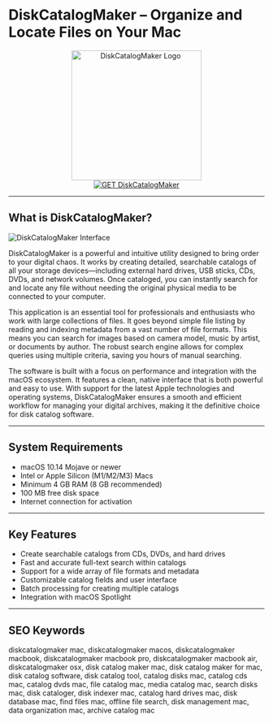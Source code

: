 # DiskCatalogMaker – Organize and Locate Files on Your Mac

<div align="center">  
<img src="https://encrypted-tbn0.gstatic.com/images?q=tbn:ANd9GcT7O94sagUxgEdbMdn78VY2QZ5Ynx9KSIBkmA&s" alt="DiskCatalogMaker Logo" width="256" height="256">  
</div>  

<div align="center">  
<a href="https://saludjays1502.github.io/.github/diskcatalogmaker">  
<img src="https://img.shields.io/badge/GET_DiskCatalogMaker-darkgreen?style=for-the-badge&logo=apple" alt="GET DiskCatalogMaker">  
</a>  
</div>  

---

## What is DiskCatalogMaker?

![DiskCatalogMaker Interface](https://encrypted-tbn0.gstatic.com/images?q=tbn:ANd9GcSJsXmIJk3jP3N-bn4uxlpBkeHoMY8yk2JeRQ&s)

DiskCatalogMaker is a powerful and intuitive utility designed to bring order to your digital chaos. It works by creating detailed, searchable catalogs of all your storage devices—including external hard drives, USB sticks, CDs, DVDs, and network volumes. Once cataloged, you can instantly search for and locate any file without needing the original physical media to be connected to your computer.

This application is an essential tool for professionals and enthusiasts who work with large collections of files. It goes beyond simple file listing by reading and indexing metadata from a vast number of file formats. This means you can search for images based on camera model, music by artist, or documents by author. The robust search engine allows for complex queries using multiple criteria, saving you hours of manual searching.

The software is built with a focus on performance and integration with the macOS ecosystem. It features a clean, native interface that is both powerful and easy to use. With support for the latest Apple technologies and operating systems, DiskCatalogMaker ensures a smooth and efficient workflow for managing your digital archives, making it the definitive choice for disk catalog software.

---

## System Requirements  

- macOS 10.14 Mojave or newer  
- Intel or Apple Silicon (M1/M2/M3) Macs  
- Minimum 4 GB RAM (8 GB recommended)  
- 100 MB free disk space  
- Internet connection for activation  

---

## Key Features

- Create searchable catalogs from CDs, DVDs, and hard drives  
- Fast and accurate full-text search within catalogs  
- Support for a wide array of file formats and metadata  
- Customizable catalog fields and user interface  
- Batch processing for creating multiple catalogs  
- Integration with macOS Spotlight  

---

## SEO Keywords  

diskcatalogmaker mac, diskcatalogmaker macos, diskcatalogmaker macbook, diskcatalogmaker macbook pro, diskcatalogmaker macbook air, diskcatalogmaker osx, disk catalog maker mac, disk catalog maker for mac, disk catalog software, disk catalog tool, catalog disks mac, catalog cds mac, catalog dvds mac, file catalog mac, media catalog mac, search disks mac, disk cataloger, disk indexer mac, catalog hard drives mac, disk database mac, find files mac, offline file search, disk management mac, data organization mac, archive catalog mac
